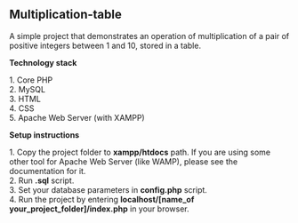 ## Multiplication-table
A simple project that demonstrates an operation of multiplication of a pair of positive integers between 1 and 10, stored in a table.</br>

**Technology stack**

1\. Core PHP<br/>
2\. MySQL<br/>
3\. HTML<br/>
4\. CSS<br/>
5\. Apache Web Server (with XAMPP)<br/>

**Setup instructions**

1\. Copy the project folder to **xampp/htdocs** path. If you are using some other tool for Apache Web Server (like WAMP), please see the documentation for it.<br/>
2\. Run **.sql** script.<br/>
3\. Set your database parameters in **config.php** script.<br/>
4\. Run the project by entering **localhost/[name_of your_project_folder]/index.php** in your browser.<br/>



